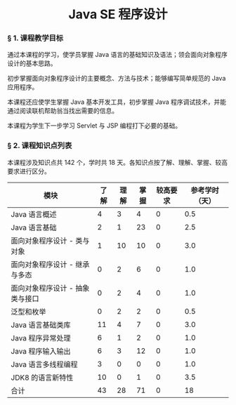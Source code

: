 # <center>Java SE 程序设计</center>

### &sect; 1. 课程教学目标

通过本课程的学习，使学员掌握 Java 语言的基础知识及语法；领会面向对象程序设计的基本思路。

初步掌握面向对象程序设计的主要概念、方法与技术；能够编写简单规范的 Java 应用程序。

本课程还应使学生掌握 Java 基本开发工具，初步掌握 Java 程序调试技术，并能通过阅读联机帮助翁当找出需要的信息。

本课程为学生下一步学习 Servlet 与 JSP 编程打下必要的基础。

### &sect; 2. 课程知识点列表

本课程涉及知识点共 142 个，学时共 18 天。各知识点按了解、理解、掌握、较高要求进行区分。

|模块|了解|理解|掌握|较高要求|参考学时（天）|
|-|-|-|-|-|-|
|Java 语言概述|4|3|4|0|0.5
|Java 语言基础|2|1|23|0|2.5
|面向对象程序设计 - 类与对象|1|10|10|0|3.0
|面向对象程序设计 - 继承与多态|0|2|6|0|1.0
|面向对象程序设计 - 抽象类与接口|0|2|4|0|1.0
|泛型和枚举|0|2|2|0|0.5
|Java 语言基础类库|11|4|7|0|3.0
|Java 程序异常处理|6|1|2|0|1.0
|Java 程序输入输出|6|3|12|0|1.0
|Java 语言多线程编程|3|0|0|0|1.0
|JDK8 的语言新特性|10|0|1|0|3.5
|合计|43|28|71|0|18|